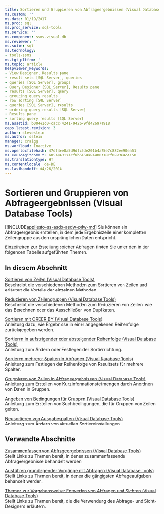 ```yaml
---
title: Sortieren und Gruppieren von Abfrageergebnissen (Visual Database Tools) | Microsoft-Dokumentation
ms.custom: ''
ms.date: 01/19/2017
ms.prod: sql
ms.prod_service: sql-tools
ms.service: ''
ms.component: ssms-visual-db
ms.reviewer: ''
ms.suite: sql
ms.technology:
- tools-ssms
ms.tgt_pltfrm: ''
ms.topic: article
helpviewer_keywords:
- View Designer, Results pane
- result sets [SQL Server], queries
- queries [SQL Server], groups
- Query Designer [SQL Server], Results pane
- results [SQL Server], query
- grouping query results
- row sorting [SQL Server]
- queries [SQL Server], results
- ordering query results [SQL Server]
- Results pane
- sorting query results [SQL Server]
ms.assetid: b004e1c0-cacc-4241-9426-9fd426978918
caps.latest.revision: 3
author: stevestein
ms.author: sstein
manager: craigg
ms.workload: Inactive
ms.openlocfilehash: 47df4ee8a5d9dfc6de201b4a25e7c882ee90ea51
ms.sourcegitcommit: a85a46312acf8b5a59a8a900310cf088369c4150
ms.translationtype: HT
ms.contentlocale: de-DE
ms.lasthandoff: 04/26/2018
---
```

# <a name="sort-and-group-query-results-visual-database-tools"></a>Sortieren und Gruppieren von Abfrageergebnissen (Visual Database Tools)
[!INCLUDE[appliesto-ss-asdb-asdw-pdw-md](../../includes/appliesto-ss-asdb-asdw-pdw-md.md)]
Sie können ein Abfrageergebnis erstellen, in dem jede Ergebniszeile einer kompletten Zeilengruppe aus den ursprünglichen Daten entspricht.  
  
Einzelheiten zur Erstellung solcher Abfragen finden Sie unter den in der folgenden Tabelle aufgeführten Themen.  
  
## <a name="in-this-section"></a>In diesem Abschnitt  
[Sortieren von Zeilen &#40;Visual Database Tools&#41;](../../ssms/visual-db-tools/sort-rows-visual-database-tools.md)  
Beschreibt die verschiedenen Methoden zum Sortieren von Zeilen und erläutert die Vorteile der einzelnen Methoden.  
  
[Reduzieren von Zeilengruppen &#40;Visual Database Tools&#41;](../../ssms/visual-db-tools/collapse-groups-of-rows-visual-database-tools.md)  
Beschreibt die verschiedenen Methoden zum Reduzieren von Zeilen, wie das Berechnen oder das Ausschließen von Duplikaten.  
  
[Sortieren mit ORDER BY &#40;Visual Database Tools&#41;](../../ssms/visual-db-tools/sort-with-order-by-visual-database-tools.md)  
Anleitung dazu, wie Ergebnisse in einer angegebenen Reihenfolge zurückgegeben werden.  
  
[Sortieren in aufsteigender oder absteigender Reihenfolge &#40;Visual Database Tools&#41;](../../ssms/visual-db-tools/sort-in-ascending-or-descending-order-visual-database-tools.md)  
Anleitung zum Ändern oder Festlegen der Sortierrichtung.  
  
[Sortieren mehrerer Spalten in Abfragen &#40;Visual Database Tools&#41;](../../ssms/visual-db-tools/sort-multiple-columns-in-queries-visual-database-tools.md)  
Anleitung zum Festlegen der Reihenfolge von Resultsets für mehrere Spalten.  
  
[Gruppieren von Zeilen in Abfrageergebnissen &#40;Visual Database Tools&#41;](../../ssms/visual-db-tools/group-rows-in-query-results-visual-database-tools.md)  
Anleitung zum Erstellen von Kurzinformationsteilmengen durch Anordnen von Daten in Gruppen.  
  
[Angeben von Bedingungen für Gruppen &#40;Visual Database Tools&#41;](../../ssms/visual-db-tools/specify-conditions-for-groups-visual-database-tools.md)  
Anleitung zum Erstellen von Suchbedingungen, die für Gruppen von Zeilen gelten.  
  
[Neusortieren von Ausgabespalten &#40;Visual Database Tools&#41;](../../ssms/visual-db-tools/reorder-output-columns-visual-database-tools.md)  
Anleitung zum Ändern von aktuellen Sortiereinstellungen.  
  
## <a name="related-sections"></a>Verwandte Abschnitte  
[Zusammenfassen von Abfrageergebnissen &#40;Visual Database Tools&#41;](../../ssms/visual-db-tools/summarize-query-results-visual-database-tools.md)  
Stellt Links zu Themen bereit, in denen zusammenfassende Abfrageergebnisse behandelt werden.  
  
[Ausführen grundlegender Vorgänge mit Abfragen &#40;Visual Database Tools&#41;](../../ssms/visual-db-tools/perform-basic-operations-with-queries-visual-database-tools.md)  
Stellt Links zu Themen bereit, in denen die gängigsten Abfrageaufgaben behandelt werden.  
  
[Themen zur Vorgehensweise: Entwerfen von Abfragen und Sichten &#40;Visual Database Tools&#41;](../../ssms/visual-db-tools/design-queries-and-views-how-to-topics-visual-database-tools.md)  
Stellt Links zu Themen bereit, die die Verwendung des Abfrage- und Sicht-Designers erläutern.  
  
